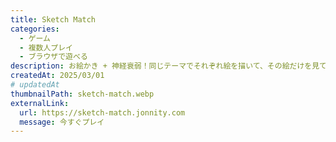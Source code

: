 ```yaml
---
title: Sketch Match
categories:
  - ゲーム
  - 複数人プレイ
  - ブラウザで遊べる
description: お絵かき + 神経衰弱！同じテーマでそれぞれ絵を描いて、その絵だけを見て神経衰弱をする
createdAt: 2025/03/01
# updatedAt
thumbnailPath: sketch-match.webp
externalLink:
  url: https://sketch-match.jonnity.com
  message: 今すぐプレイ
---
```

